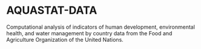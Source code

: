 # AQUASTAT-DATA
Computational analysis of indicators of human development, environmental health, and water management by country data from the Food and Agriculture Organization of the United Nations.
